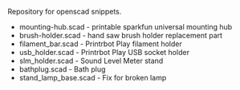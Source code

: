 Repository for openscad snippets.

* mounting-hub.scad - printable sparkfun universal mounting hub
* brush-holder.scad - hand saw brush holder replacement part
* filament\_bar.scad - Printrbot Play filament holder
* usb\_holder.scad - Printrbot Play USB socket holder
* slm\_holder.scad - Sound Level Meter stand
* bathplug.scad - Bath plug
* stand\_lamp\_base.scad - Fix for broken lamp
 
